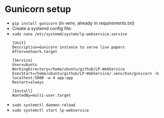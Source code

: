 # Gunicorn setup
- `pip install gunicorn` (in venv, already in requirements.txt)
- Create a systemd config file:
- `sudo nano /etc/systemd/system/lp-webservice.service`
    ```
    [Unit]
    Description=Gunicorn instance to serve live papers
    After=network.target
    
    [Service]
    User=ubuntu
    WorkingDirectory=/home/ubuntu/github/LP-WebService
    ExecStart=/home/ubuntu/github/LP-WebService/.venv/bin/gunicorn -b localhost:5000 -w 4 app:app
    Restart=always
    
    [Install]
    WantedBy=multi-user.target
    ```
- `sudo systemctl daemon-reload`
- `sudo systemctl start lp-webservice`